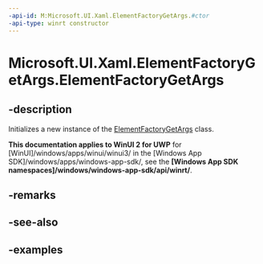 ```yaml
---
-api-id: M:Microsoft.UI.Xaml.ElementFactoryGetArgs.#ctor
-api-type: winrt constructor
---
```


<!-- Method syntax.
public ElementFactoryGetArgs.ElementFactoryGetArgs()
-->

# Microsoft.UI.Xaml.ElementFactoryGetArgs.ElementFactoryGetArgs

## -description

Initializes a new instance of the [ElementFactoryGetArgs](elementfactorygetargs.md) class.

**This documentation applies to WinUI 2 for UWP** for [WinUI]/windows/apps/winui/winui3/ in the [Windows App SDK]/windows/apps/windows-app-sdk/, see the **[Windows App SDK namespaces]/windows/windows-app-sdk/api/winrt/**.

## -remarks

## -see-also

## -examples

